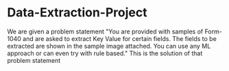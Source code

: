 # Data-Extraction-Project
 We are given a problem statement "You are provided with samples of Form-1040 and are asked to extract Key Value for certain fields. The fields to be extracted are shown in the sample image attached. You can use any ML approach or can even try with rule based."   This is the solution of that problem statement
